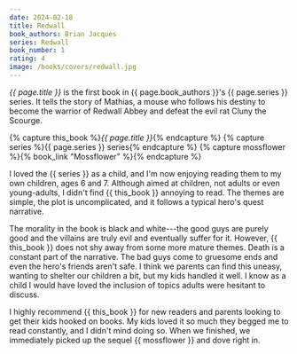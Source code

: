 ```yaml
---
date: 2024-02-18
title: Redwall
book_authors: Brian Jacques
series: Redwall
book_number: 1
rating: 4
image: /books/covers/redwall.jpg
---
```


<cite class="book-title">{{ page.title }}</cite> is the first book in <span
class="author-name">{{ page.book_authors }}</span>'s <span
class="book-series">{{ page.series }}</span> series. It tells the story of
Mathias, a mouse who follows his destiny to become the warrior of Redwall
Abbey and defeat the evil rat Cluny the Scourge.

{% capture this_book %}<cite class="book-title">{{ page.title }}</cite>{% endcapture %}
{% capture series %}<span class="book-series">{{ page.series }}</span> series{% endcapture %}
{% capture mossflower %}{% book_link "Mossflower" %}{% endcapture %}

I loved the {{ series }} as a child, and I'm now enjoying reading them to my
own children, ages 6 and 7. Although aimed at children, not adults or even
young-adults, I didn't find {{ this_book }} annoying to read. The themes are
simple, the plot is uncomplicated, and it follows a typical hero's quest
narrative.

The morality in the book is black and white---the good guys are purely good
and the villains are truly evil and eventually suffer for it. However, {{
this_book }} does not shy away from some more mature themes. Death is a
constant part of the narrative. The bad guys come to gruesome ends and even
the hero's friends aren't safe. I think we parents can find this uneasy,
wanting to shelter our children a bit, but my kids handled it well. I know as
a child I would have loved the inclusion of topics adults were hesitant to
discuss.

I highly recommend {{ this_book }} for new readers and parents looking to get
their kids hooked on books. My kids loved it so much they begged me to read
constantly, and I didn't mind doing so. When we finished, we immediately
picked up the sequel {{ mossflower }} and dove right in.
